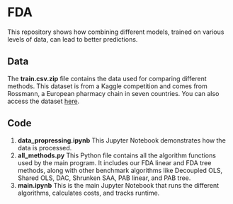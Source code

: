 # FDA
This repository shows how combining different models, trained on various levels of data, can lead to better predictions.

## Data
The **train.csv.zip** file contains the data used for comparing different methods. This dataset is from a Kaggle competition and comes from Rossmann, a European pharmacy chain in seven countries. You can also access the dataset [here](https://www.kaggle.com/competitions/rossmann-store-sales).

## Code
1. **data_propressing.ipynb** This Jupyter Notebook demonstrates how the data is processed.
2. **all_methods.py**  This Python file contains all the algorithm functions used by the main program. It includes our FDA linear and FDA tree methods, along with other benchmark algorithms like Decoupled OLS, Shared OLS, DAC, Shrunken SAA, PAB linear, and PAB tree.
3. **main.ipynb** This is the main Jupyter Notebook that runs the different algorithms, calculates costs, and tracks runtime.
